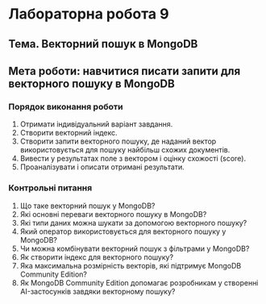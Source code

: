 # **Лабораторна робота 9**

## **Тема**. Векторний пошук в MongoDB

## **Мета роботи**: навчитися писати запити для векторного пошуку в MongoDB


### Порядок виконання роботи

1. Отримати індивідуальний варіант завдання.
2. Створити векторний індекс.
3. Створити запити векторного пошуку, де наданий вектор використовується для пошуку найбільш схожих документів.
4. Вивести у результатах поле з вектором і оцінку схожості (score).
5. Проаналізувати і описати отримані результати.

### Контрольні питання
1. Що таке векторний пошук у MongoDB?
2. Які основні переваги векторного пошуку в MongoDB?
3. Які типи даних можна шукати за допомогою векторного пошуку?
4. Який оператор використовується для векторного пошуку у MongoDB? 
5. Чи можна комбінувати векторний пошук з фільтрами у MongoDB?
6. Як створити індекс для векторного пошуку?
7. Яка максимальна розмірність векторів, які підтримує MongoDB Community Edition?
8. Як MongoDB Community Edition допомагає розробникам у створенні AI-застосунків завдяки векторному пошуку?
